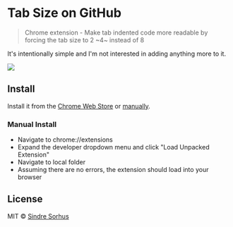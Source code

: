 # Tab Size on GitHub

> Chrome extension - Make tab indented code more readable by forcing the tab size to 2 ~4~ instead of 8 

It's intentionally simple and I'm not interested in adding anything more to it.

![](screenshot.png)


## Install

Install it from the [Chrome Web Store](https://chrome.google.com/webstore/detail/tab-size-on-github/ofjbgncegkdemndciafljngjbdpfmbkn) or [manually](http://superuser.com/a/247654/6877).

### Manual Install
* Navigate to chrome://extensions
* Expand the developer dropdown menu and click "Load Unpacked Extension"
* Navigate to local folder
* Assuming there are no errors, the extension should load into your browser


## License

MIT © [Sindre Sorhus](https://sindresorhus.com)
